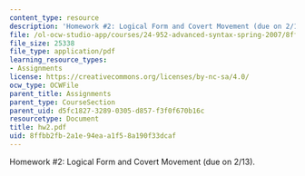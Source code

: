 ```yaml
---
content_type: resource
description: 'Homework #2: Logical Form and Covert Movement (due on 2/13).'
file: /ol-ocw-studio-app/courses/24-952-advanced-syntax-spring-2007/8ffbb2fb2a1e94eaa1f58a190f33dcaf_hw2.pdf
file_size: 25338
file_type: application/pdf
learning_resource_types:
- Assignments
license: https://creativecommons.org/licenses/by-nc-sa/4.0/
ocw_type: OCWFile
parent_title: Assignments
parent_type: CourseSection
parent_uid: d5fc1827-3289-0305-d857-f3f0f670b16c
resourcetype: Document
title: hw2.pdf
uid: 8ffbb2fb-2a1e-94ea-a1f5-8a190f33dcaf
---
```

Homework #2: Logical Form and Covert Movement (due on 2/13).
